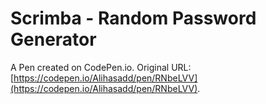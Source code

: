 # Scrimba - Random Password Generator

A Pen created on CodePen.io. Original URL: [https://codepen.io/Alihasadd/pen/RNbeLVV](https://codepen.io/Alihasadd/pen/RNbeLVV).

